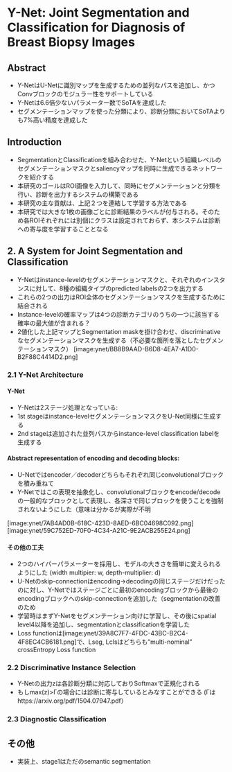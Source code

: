# Y-Net: Joint Segmentation and Classification for Diagnosis of Breast Biopsy Images
## Abstract
* Y-NetはU-Netに識別マップを生成するための並列なパスを追加し、かつConvブロックのモジュラー性をサポートしている
* Y-Netは6.6倍少ないパラメーター数でSoTAを達成した
* セグメンテーションマップを使った分類により、診断分類においてSoTAよりも7%高い精度を達成した

## Introduction
* SegmentationとClassificationを組み合わせた、Y-Netという組織レベルのセグメンテーションマスクとsaliencyマップを同時に生成できるネットワークを紹介する
* 本研究のゴールはROI画像を入力して、同時にセグメンテーションと分類を行い、診断を出力するシステムの構築である
* 本研究の主な貢献は、上記２つを連結して学習する方法である
* 本研究では大きな1枚の画像ごとに診断結果のラベルが付与される。そのため各ROIそれぞれには別個にクラスは設定されておらず、本システムは診断への寄与度を学習することとなる

## 2. A System for Joint Segmentation and Classification
* Y-Netはinstance-levelのセグメンテーションマスクと、それぞれのインスタンスに対して、8種の組織タイプのpredicted labelsの2つを出力する
* これらの2つの出力はROI全体のセグメンテーションマスクを生成するために結合される
* Instance-levelの確率マップは4つの診断カテゴリのうちの一つに該当する確率の最大値が含まれる？
* 2値化した上記マップとSegmentation maskを掛け合わせ、discriminativeなセグメンテーションマスクを生成する（不必要な箇所を落としたセグメンテーションマスク）
[image:ynet/BB8B9AAD-B6D8-4EA7-A1D0-B2F88C4414D2.png]

### 2.1 Y-Net Architecture
#### Y-Net
* Y-Netは2ステージ処理となっている:
* 1st stageはinstance-levelセグメンテーションマスクをU-Net同様に生成する
* 2nd stageは追加された並列パスからinstance-level classification labelを生成する

#### Abstract representation of encoding and decoding blocks:
* U-Netではencoder／decoderどちらもそれぞれ同じconvolutionalブロックを積み重ねて
* Y-Netではこの表現を抽象化し、convolutionalブロックをencode/decodeの一般的なブロックとして表現し、各深さで同じブロックを使うことを強制されないようにした（意味は分かるが実際が不明

[image:ynet/7AB4AD0B-618C-423D-8AED-6BC04698C092.png]
[image:ynet/59C752ED-70F0-4C34-A21C-9E2ACB255E24.png]

#### その他の工夫
* 2つのハイパーパラメーターを採用し、モデルの大きさを簡単に変えられるようにした (width multipier: w, depth-multiplier: d)
* U-Netのskip-connectionはencoding->decodingの同じステージだけだったのに対し、Y-Netではステージごとに最初のencodingブロックから最後のencodingブロックへのskip-connectionを追加した（segmentationの改善のため
* 学習時はまずY-Netをセグメンテーション向けに学習し、その後にspatial level4以降を追加し、segmentationとclassificationを学習した
* Loss functionは[image:ynet/39A8C7F7-4FDC-43BC-B2C4-4F8EC4CB6181.png]で、Lseg, Lclsはどちらも”multi-nominal” crossEntropy Loss function

### 2.2 Discriminative Instance Selection
* Y-Netの出力zは各診断分類に対応しておりSoftmaxで正規化される
* もしmax(z)>Γの場合には診断に寄与しているとみなすことができる (Γはhttps://arxiv.org/pdf/1504.07947.pdf）

### 2.3 Diagnostic Classification


## その他
* 実装上、stage1はただのsemantic segmentation
